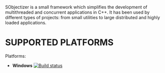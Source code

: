 SObjectizer is a small framework which simplifies the development of multithreaded and concurrent applications in C++. 
It has been used by different types of projects: from small utilities to large distributed and highly loaded applications.

SUPPORTED PLATFORMS
===================

Platforms:
*  **Windows** [![Build status](https://ci.appveyor.com/api/projects/status/79lbvymst56h5co2/branch/master?svg=true)](https://ci.appveyor.com/project/sigman78/sobjectizer/branch/master)


